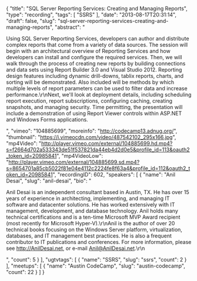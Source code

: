 {
  "title": "SQL Server Reporting Services: Creating and Managing Reports",
  "type": "recording",
  "tags": [
    "SSRS"
  ],
  "date": "2013-08-17T20:31:14",
  "draft": false,
  "slug": "sql-server-reporting-services-creating-and-managing-reports",
  "abstract": "<p>Using SQL Server Reporting Services, developers can author and distribute complex reports that come from a variety of data sources. The session will begin with an architectural overview of Reporting Services and how developers can install and configure the required services. Then, we will walk through the process of creating new reports by building connections and data sets using Report Builder 3.0 and Visual Studio 2012. Reporting design features including dynamic drill-downs, tablix reports, charts, and sorting will be demonstrated. Also included will be methods by which multiple levels of report parameters can be used to filter data and increase performance.\r\nNext, we'll look at deployment details, including scheduling report execution, report subscriptions, configuring caching, creating snapshots, and managing security. Time permitting, the presentation will include a demonstration of using Report Viewer controls within ASP.NET and Windows Forms applications.</p>",
  "vimeo": "104885699",
  "moreinfo": "http://codecamp13.adnug.org/",
  "thumbnail": "https://i.vimeocdn.com/video/487542102_295x166.jpg",
  "mp4Video": "http://player.vimeo.com/external/104885699.hd.mp4?s=f2664d702a533343de51f537821da44eb4d2d0e5&profile_id=113&oauth2_token_id=20985841",
  "mp4VideoLow": "http://player.vimeo.com/external/104885699.sd.mp4?s=8654701a85cb5022f81e04e4112c2224fe8f63a4&profile_id=112&oauth2_token_id=20985841",
  "recordingID": 602,
  "speakers": [
    {
      "name": "Anil Desai",
      "slug": "anil-desai",
      "bio": "<p>Anil Desai is an independent consultant based in Austin, TX. He has over 15 years of experience in architecting, implementing, and managing IT software and datacenter solutions. He has worked extensively with IT management, development, and database technology. Anil holds many technical certifications and is a ten-time Microsoft MVP Award recipient (most recently for Microsoft Hyper-V).\r\nAnil is the author of over 20 technical books focusing on the Windows Server platform, virtualization, databases, and IT management best practices. He is also a frequent contributor to IT publications and conferences. For more information, please see http://AnilDesai.net, or e-mail Anil@AnilDesai.net.\r\n </p>",
      "count": 5
    }
  ],
  "ugtvtags": [
    {
      "name": "SSRS",
      "slug": "ssrs",
      "count": 2
    }
  ],
  "meetups": [
    {
      "name": "Austin CodeCamp",
      "slug": "austin-codecamp",
      "count": 22
    }
  ]
}